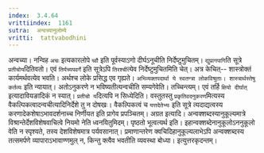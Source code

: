 ```yaml
---
index:  3.4.64
vrittiindex:  1161
sutra:  अन्वच्यानुलोम्ये
vritti:  tattvabodhini 
---
```


अन्वच्या। नन्विह `अचः` इत्यकारलोपे `च्वौ` इति पूर्वस्याऽणो दीर्घऽनूचीति निर्देष्टुमुचितम्। `द्युप्रागपागि`ति सूत्रे `प्रतीचोय`दितिवतो। एवं `तिर्यच्यपवर्गे` इति सूत्रेऽपि `तिरश्ची`त्येव निर्देष्टुमुचितमिति चेत्। अत्र केचित्-- शास्त्रोक्तं कार्यमर्थवत्येव भवति। अर्थश्च लोके प्रसिद्ध एव गृह्यते। `अभिव्यक्तपदार्था ये स्वतन्त्रा लोकविश्रुताः। शास्त्रार्थस्तेषु कर्तव्यः` इति न्यायात्। अतोऽनुकरणे न भविष्यतीत्यन्वचीति सम्यगेवेति। तच्चिन्त्यम्। एवं तर्हि `क्षियो दीर्घात्` इत्यादावियङादिकं न स्यात्। `प्रतीचो य`दित्यपि न सिध्येदिति। वस्तुतस्तु `प्रकृतिवदनुकरण`मित्यस्य वैकल्पिकत्वादन्वचीत्यादिनिर्देशे तु न दोषखः। वैकल्पिकत्वं च `यत्तदेतेभ्यः` इति सूत्रे त्यदाद्यत्वस्य करणादेकशेषाऽभावदर्शनाच्च निर्णीयत इति प्रागेव प्रपञ्चितम्। अग्रत इत्यादि। अन्वक्शब्दस्यानुकूल्यमात्रे विश्रान्तेर्देशविशेषवाचित्वे नियमो नेति ध्वनयितुमिदम्। पृष्ठतो भूत्वत्यर्थ इति। इहान्वक्शब्देनानुकूलोऽननुकूलो वेति न स्पृश्यते, तस्य देशविशेषमात्र पर्यवसानात्। प्रमाणान्तरेण क्वचिदिहानुकूल्यलाभेऽपि अन्वक्शब्दस्य तत्समर्पणे व्यापाराऽभावाण्णमुल् न, किन्तु क्त्वैव भवतीति व्यवस्था बोध्या। इत्युत्तरकृदन्तम्।

